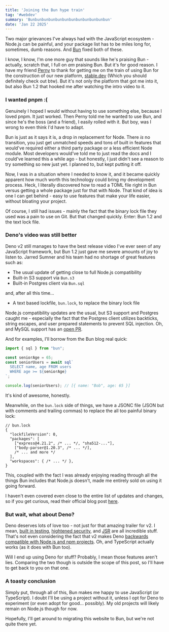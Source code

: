 ```yaml
---
title: 'Joining the Bun hype train'
tag: '#webdev'
summary: 'Bunbunbunbunbunbunbunbunbunbunbunbun'
date: 'Jan 22 2025'
---
```


Two major grievances I've always had with the JavaScript ecosystem - Node.js can be painful, and your package list has to be miles long for, sometimes, dumb reasons. And [Bun](https://bun.sh) fixed both of these.

I know, I know, I'm one more guy that sounds like he's praising Bun - actually, scratch that, I full on *am* praising Bun. But it's for good reason. I have my friend [Perny](https://github.com/pernydev) to thank for getting me on the train of using Bun for the construction of our new platform, [stable.dev](https://stable.dev) (Which you should definitely check out btw). But it's not only the platform that got me into it, but also Bun 1.2 that hooked me after watching the intro video to it.

### I wanted pnpm :(

Genuinely I hoped I would without having to use something else, because I loved pnpm. It just worked. Then Perny told me he wanted to use Bun, and since he's the boss (and a friend), I easily rolled with it. But boy, was I wrong to even think I'd have to adapt.

Bun is just as it says it is, a drop in replacement for Node. There *is* no transition, you just get unmatched speeds and tons of built in features that would've required either a third party package or a less efficient Node module. Most developers would've told me to just read the docs and I could've learned this a while ago - but honestly, I just didn't see a reason to try something so new just yet. I planned to, but kept putting it off.

Now, I was in a situation where I needed to know it, and it became quickly apparent how much worth this technology could bring my development process. Heck, I literally discovered how to read a TOML file right in Bun versus getting a whole package just for that with Node. That kind of idea is one I can get behind - easy to use features that make your life easier, without bloating your project.

Of course, I still had issues - mainly the fact that the binary lock file they used was a pain to use on Git. But that changed quickly. Enter: Bun 1.2 and the text lock file.

### Deno's video was still better

Deno v2 still manages to have the best release video I've ever seen of any JavaScript framework, but Bun 1.2 just gave me severe amounts of joy to listen to. Jarred Sumner and his team had no shortage of great features such as:

- The usual update of getting close to full Node.js compatibility
- Built-in S3 support via `Bun.s3`
- Built-in Postgres client via `Bun.sql`

and, after all this time...

- A text based lockfile, `bun.lock`, to replace the binary lock file

Node.js compatibility updates are the usual, but S3 support and Postgres caught me - especially the fact that the Postgres client utilizes backticks, string escapes, and user prepared statements to prevent SQL injection. Oh, and MySQL support has an [open PR](https://github.com/oven-sh/bun/pull/15274).

And for examples, I'll borrow from the Bun blog real quick:

```javascript
import { sql } from "bun";

const seniorAge = 65;
const seniorUsers = await sql`
  SELECT name, age FROM users
  WHERE age >= ${seniorAge}
`;

console.log(seniorUsers); // [{ name: "Bob", age: 65 }]
```

It's kind of awesome, honestly.

Meanwhile, on the `bun.lock` side of things, we have a JSONC file (JSON but with comments and trailing commas) to replace the all too painful binary lock:

```jsonc
// bun.lock
{
  "lockfileVersion": 0,
  "packages": [
    ["express@4.21.2", /* ... */, "sha512-..."],
    ["body-parser@1.20.3", /* ... */],
    /* ... and more */
  ],
  "workspaces": { /* ... */ },
}
```

This, coupled with the fact I was already enjoying reading through all the things Bun includes that Node.js doesn't, made me entirely sold on using it going forward.

I haven't even covered even close to the entire list of updates and changes, so if you get curious, read their official blog post [here](https://bun.sh/blog/bun-v1.2).

### But wait, what about Deno?

Deno deserves lots of love too - not just for that amazing trailer for v2. I mean, [built in testing](https://docs.deno.com/runtime/fundamentals/testing/), [hightened security](https://docs.deno.com/runtime/fundamentals/security/), and [JSR](https://jsr.io/docs/introduction) are all incredible stuff. That's not even considering the fact that v2 makes Deno [backwards compatible with Node.js and npm projects](https://deno.com/blog/v2.0#backwards-compatible-forward-thinking). Oh, and TypeScript actually works (as it does with Bun too).

Will I end up using Deno for stuff? Probably, I mean those features aren't lies. Comparing the two though is outside the scope of this post, so I'll have to get back to you on that one.

### A toasty conclusion

Simply put, through all of this, Bun makes me happy to use JavaScript (or TypeScript). I doubt I'll be using a project without it, unless I opt for Deno to experiment (or even adopt for good... possibly). My old projects will likely remain on Node.js though for now.

Hopefully, I'll get around to migrating this website to Bun, but we're not quite there yet.
